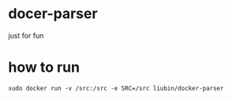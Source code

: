 # docer-parser
just for fun


# how to run

```
sudo docker run -v /src:/src -e SRC=/src liubin/docker-parser
```


